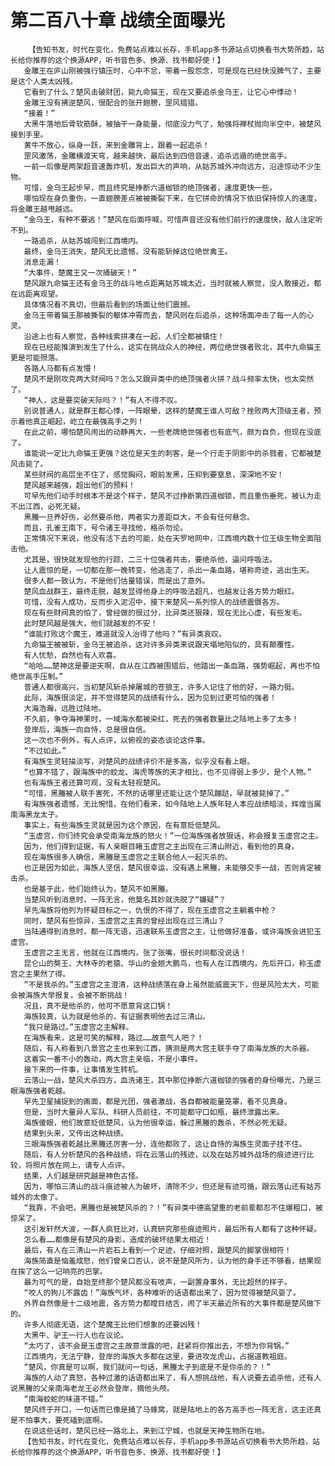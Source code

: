 # 第二百八十章 战绩全面曝光
        【告知书友，时代在变化，免费站点难以长存，手机app多书源站点切换看书大势所趋，站长给你推荐的这个换源APP，听书音色多、换源、找书都好使！】
       金雕王在庐山刚被强行镇压时，心中不忿，带着一股怨念，可是现在已经快没脾气了，主要是这个人类太凶残。
       它看到了什么？楚风击破财团，毙九命猫王，现在又要追杀金乌王，让它心中悸动！
       金雕王没有拂逆楚风，很配合的张开翅膀，罡风猎猎。
       “接着！”
       大黑牛落地后骨软筋酥，被抽干一身能量，彻底没力气了，勉强将禅杖抛向半空中，被楚风接到手里。
       黄牛不放心，纵身一跃，来到金雕背上，跟着一起追杀！
       罡风激荡，金雕横渡天穹，越来越快，最后达到四倍音速，追杀远遁的绝世高手。
       一前一后像是两架超音速轰炸机，发出巨大的声响，从姑苏城外冲向远方，沿途惊动不少生物。
       可惜，金乌王起步早，而且终究是挣断六道枷锁的绝顶强者，速度更快一些。
       哪怕现在身负重伤，一直翅膀差点被被撕裂下来，在它拼命的情况下依旧保持惊人的速度，将金雕王越甩越远。
       “金乌王，有种不要逃！”楚风在后面呼喊，可惜声音还没有他们前行的速度快，敌人注定听不到。
       一路追杀，从姑苏城闯到江西境内。
       最终，金乌王消失，楚风无比遗憾，没有能斩掉这位绝世禽王。
       消息走漏！
       “大事件，楚魔王又一次捅破天！”
       楚风跟九命猫王还有金乌王的战斗地点距离姑苏城太近，当时就被人察觉，没人敢接近，都在远距离观望。
       具体情况看不真切，但最后看到的场面让他们震撼。
       金乌王带着猫王那被撕裂的躯体冲霄而去，楚风则在后追杀，这种场面冲击了每一人的心灵。
       沿途上也有人察觉，各种线索拼凑在一起，人们全都被镇住！
       现在已经能推演到发生了什么，这实在挑战众人的神经，两位绝世强者败北，其中九命猫王更是可能殒落。
       各路人马都有点发懵！
       楚风不是刚攻克两大财阀吗？怎么又跟异类中的绝顶强者火拼？战斗频率太快，也太突然了。
       “神人，这是要突破天际吗？！”有人不得不叹。
       别说普通人，就是群王都心悸，一阵眼晕，这样的楚魔王谁人可敌？挫败两大顶级王者，预示着他真正崛起，屹立在最强高手之列！
       在此之前，哪怕楚风闹出的动静再大，一些老牌绝世强者也有底气，颇为自负，但现在没底了。
       谁能说一定比九命猫王更强？这位是天生的刺客，是一个行走于阴影中的杀戮者，它都被楚风击毙了。
       某些财阀的高层坐不住了，感觉胸闷，眼前发黑，压抑到要窒息，深深地不安！
       楚风越来越强，超出他们的预料！
       可早先他们动手时根本不是这个样子，楚风不过挣断第四道枷锁，而且重伤垂死，被认为走不出江西，必死无疑。
       黑螣一旦养好伤，必然要杀他，两者实力差距巨大，不会有任何悬念。
       而且，孔雀王南下，号令诸王寻找他，格杀勿论。
       正常情况下来说，他没有活下去的可能，处在天罗地网中，江西境内数十位王级生物全面阻击他。
       尤其是，很快就发现他的行踪，二三十位强者共击，要绝杀他，逼问呼吸法。
       让人震惊的是，一切都在那一晚转变，他逃走了，杀出一条血路，堪称奇迹，逃出生天。
       很多人都一致认为，不是他们估量错误，而是出了意外。
       楚风血战群王，最终走脱，越发显得他身上的呼吸法超凡，也越发让各方势力眼红。
       可惜，没有人成功，反而步入泥沼中，接下来楚风一系列惊人的战绩震慑各方。
       现在有些财阀真的怕了，曾经做的很过分，比异类还狠辣，现在无比心虚，有些发毛。
       此时楚风越是强大，他们就越发的不安！
       “谁能打败这个魔王，难道就没人治得了他吗？”有异类哀叹。
       九命猫王被被斩，金乌王被追杀，这对许多异类来说跟天塌地陷似的，具有颠覆性。
       有人忧愁，自然也有人欢喜。
       “哈哈……楚神这是要逆天啊，自从在江西被围猎后，他踏出一条血路，强势崛起，再也不怕绝世高手压制。”
       普通人都很高兴，当初楚风斩杀掉屠城的苍狼王，许多人记住了他的好，一路力挺。
       此际，海族很淡定，并不觉得楚风的战绩有什么，因为见到过更可怕的强者！
       大海浩瀚，远胜过陆地。
       不久前，争夺海神果时，一域海水都被染红，死去的强者数量比之陆地上多了太多！
       登岸后，海族一向自恃，总是很自信。
       这一次也不例外，有人点评，以俯视的姿态谈论这件事。
       “不过如此。”
       有海族生灵轻描淡写，对楚风的战绩评价不是多高，似乎没有看上眼。
       “也算不错了，跟海族中的蛟龙、海虎等族的天才相比，也不见得弱上多少，是个人物。”
       也有海族王者还算可观，没有太轻视楚风。
       “可惜，黑螣被人联手害死，不然的话哪里还能让这个楚风蹦跶，早就被毙掉了。”
       有海族强者遗憾，无比惋惜，在他们看来，如今陆地上人族年轻人本应战绩暗淡，辉煌当属南海黑龙太子。
       事实上，有些海族生灵就是因为这个原因，在有意贬低楚风。
       “玉虚宫，你们终究会承受南海龙族的怒火！”一位海族强者放狠话，称会报复玉虚宫之主。
       因为，他们得到证据，有人亲眼目睹玉虚宫之主出现在三清山附近，看到他的真身。
       现在海族很多人确信，黑螣是玉虚宫之主联合他人一起灭杀的。
       也正是因为如此，海族人坚信，楚风很幸运，没有遇上黑螣，未能够交手一战，否则肯定被击杀。
       也是基于此，他们始终认为，楚风不如黑螣。
       当楚风听到消息时，一阵无言，他莫名其妙就洗脱了“嫌疑”？
       早先海族将他列为怀疑目标之一，仇恨的不得了，现在玉虚宫之主躺着中枪？
       同时，楚风有些惊异，玉虚宫之主真的曾经出现在过三清山？
       当陆通得到消息时，都一阵无语，迅速联系玉虚宫之主，让他做好准备，或许海族会进犯玉虚宫。
       玉虚宫之主无言，他就在江西境内，张了张嘴，很长时间都没说话！
       昆仑山的獒王、大林寺的老猿、华山的金翅大鹏鸟，也有人在江西境内，先后开口，称玉虚宫之主果然了得。
       “不是我杀的。”玉虚宫之主澄清，这种战绩落在身上虽然能威震天下，但是风险太大，可能会被海族大举报复，会被不断挑战！
       况且，真不是他杀的，他可不愿意背这口锅！
       海族较真，认为就是他杀的，有证据表明他去过三清山。
       “我只是路过。”玉虚宫之主解释。
       在海族看来，这是可笑的解释，路过……故意气人吧？！
       随后，有人称看到八景宫之主也来到江西，猜测是两大宫主联手夺了南海龙族的大杀器。
       这着实一番不小的轰动，两大宫主亲临，不是小事件。
       接下来的一件事，让事情发生转机。
       云落山一战，楚风大杀四方，血洗诸王，其中那位挣断六道枷锁的强者的身份曝光，乃是三眼海族强者乾越。
       早先卫星捕捉到的画面，都是光团，强者激战，各自都被能量笼罩，看不见真身。
       但是，当时大量异人军队、科研人员前往，不可能都守口如瓶，最终泄露出来。
       海族傻眼，他们故意贬低楚风，认为他很幸运，躲过黑螣的轰杀，不然必死无疑。
       结果到头来，又传出这种战绩。
       三眼海族强者乾越比黑螣还厉害一分，连他都败了，这让自恃的海族生灵面子挂不住。
       随后，有人分析楚风的各种战绩，将在云落山的残迹，以及在姑苏城外战场的痕迹进行比较，将照片放在网上，请专人点评。
       结果，人们越是研究越是神色古怪。
       因为，哪怕三清山的战斗痕迹被人为破坏，清除不少，但还是有迹可循，跟云落山还有姑苏城外的太像了。
       “我靠，不会吧，黑螣也是被楚风杀的？！”有异类中德高望重的老前辈都忍不住爆粗口，被惊呆了。
       这引发轩然大波，一群人疯狂比对，认真研究那些痕迹照片，最后所有人都有了这种怀疑。
       怎么看……都像是有楚风的身影，造成的破坏结果太相近！
       最后，有人在三清山一片岩石上看到一个足迹，仔细对照，跟楚风的脚掌很相符！
       海族简直是恼羞成怒，他们曾亲口否认，说不是楚风所为，认为他的身手还不够看，结果现在挨了这么一记响亮的巴掌。
       最为可气的是，自始至终那个楚风都没有吱声，一副置身事外，无比超然的样子。
       “咬人的狗儿不露齿！”海族气坏，各种难听的话语都出来了，因为觉得被楚风耍了。
       外界自然像是十二级地震，各方势力都瞠目结舌，闹了半天最近所有的大事件都是楚风做下的。
       许多人彻底无语，这个楚魔王比他们想象的还要凶残！
       大黑牛、驴王一行人也在议论。
       “太巧了，该不会是玉虚宫之主故意泄露的吧，赶紧将你推出去，不想为你背锅。”
       江西境内，无法宁静，登岸的海族大多都在这里，要进攻龙虎山，占据道教祖庭。
       “楚风，你真是可以啊，我们就问一句话，黑螣太子到底是不是你杀的？！”
       海族的人动了真怒，各种过激的话语都出来了，有人想挑战他，有人说要去追杀他，还有人说黑螣的父亲南海老龙王必然会登岸，摘他头颅。
       “南海蛟蛇的味道不错。”
       楚风终于开口，一句话而已像是捅了马蜂窝，就是陆地上的各方高手也一阵无言，这主还真是不怕事大，要死磕到底啊。
       在说这些话时，楚风已经一路北上，来到江宁城，也就是天神生物所在地。
       【告知书友，时代在变化，免费站点难以长存，手机app多书源站点切换看书大势所趋，站长给你推荐的这个换源APP，听书音色多、换源、找书都好使！】